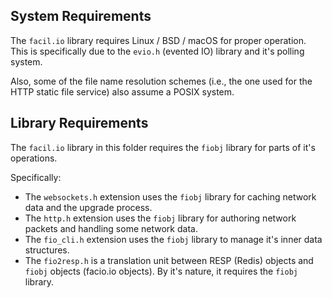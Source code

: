 ## System Requirements

The `facil.io` library requires Linux / BSD / macOS for proper operation. This is specifically due to the `evio.h` (evented IO) library and it's polling system.

Also, some of the file name resolution schemes (i.e., the one used for the HTTP static file service) also assume a POSIX system.

## Library Requirements

The `facil.io` library in this folder requires the `fiobj` library for parts of it's operations.

Specifically:

- The `websockets.h` extension uses the `fiobj` library for caching network data and the upgrade process.
- The `http.h` extension uses the `fiobj` library for authoring network packets and handling some network data.
- The `fio_cli.h` extension uses the `fiobj` library to manage it's inner data structures.
- The `fio2resp.h` is a translation unit between RESP (Redis) objects and `fiobj` objects (facio.io objects). By it's nature, it requires the `fiobj` library.

